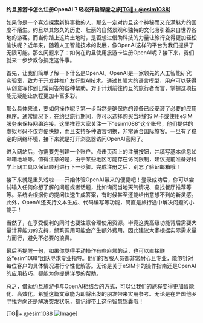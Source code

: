 **约旦旅游卡怎么注册OpenAI？轻松开启智能之旅[[TG💪+ @esim1088](https://t.me/s/esim1088)]**

如果你是一个喜欢探索新鲜事物的人，那么一定对约旦这个神秘而又充满魅力的国度不陌生。约旦以其悠久的历史、壮丽的自然景观和独特的文化吸引着来自世界各地的游客。而当你踏上这片土地时，是否想过借助科技的力量让旅行变得更加轻松愉快呢？近年来，随着人工智能技术的发展，像OpenAI这样的平台为我们提供了无限可能。那么问题来了：如何在约旦使用旅游卡注册OpenAI呢？接下来，我们就来一步步教你搞定这件事。

首先，让我们简单了解一下什么是OpenAI。OpenAI是一家领先的人工智能研究实验室，致力于开发并推广友好型AI技术。通过其强大的语言模型，用户可以获得从创意写作到日常问答的各种帮助。对于计划前往约旦的旅行者而言，掌握这项技能无疑能让旅程更加丰富多彩。

那么具体来说，要如何操作呢？第一步当然是确保你的设备已经安装了必要的应用程序。通常情况下，在约旦旅行期间，你可以选择购买当地的SIM卡或使用eSIM服务来保持网络连接。这里推荐大家关注一下“esim1088”这个账号，他们提供的虚拟号码不仅方便快捷，而且支持多种语言切换，非常适合国际旅客。一旦有了稳定的网络环境，接下来就是打开浏览器访问OpenAI官网了。

进入网站后，你需要先创建一个账户。点击页面上的注册按钮，并填写基本信息如邮箱地址等。值得注意的是，由于某些地区可能存在访问限制，建议提前准备好科学上网工具以保证顺利进行下一步骤。完成注册之后，别忘了验证邮箱哦！

接下来就是重头戏啦——开始体验OpenAI带来的便捷吧！登录成功后，你可以尝试输入任何你想了解的问题或者话题，比如询问当地天气情况、查找餐厅推荐等等。系统会根据你的提问快速生成答案，有时候甚至还能给出意想不到的新灵感。此外，OpenAI还支持文本生成、代码编写等功能，简直是旅行途中解决问题的小能手！

当然了，在享受便利的同时也要注意合理使用资源。毕竟这类高级功能背后需要大量计算能力的支持，频繁调用可能会产生额外费用。因此建议大家根据实际需求量力而行，避免不必要的浪费。

最后再提醒一句，如果你觉得手动操作有些麻烦的话，也可以直接联系“esim1088”团队寻求专业指导。他们的客服人员都非常耐心且专业，能够针对每位客户的具体情况进行个性化解答。无论是关于eSIM卡的操作指南还是OpenAI的应用技巧，都能为你提供详尽的帮助。

总之，借助约旦旅游卡与OpenAI相结合的方式，可以让我们的旅程变得更加智能化、高效化。希望这篇文章能为即将出发的朋友带来实用参考。无论是在异国他乡寻找方向还是解决突发状况，都记得带上这份智慧锦囊哦！

[[TG💪+ @esim1088](https://t.me/s/esim1088) ![Image](https://i.postimg.cc/4NQfJmqS/Snipaste-2025-05-13-00-14-12.png)]